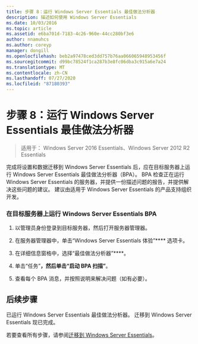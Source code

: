 ```yaml
---
title: 步骤 8：运行 Windows Server Essentials 最佳做法分析器
description: 描述如何使用 Windows Server Essentials
ms.date: 10/03/2016
ms.topic: article
ms.assetid: e6ba701d-7183-4c26-960e-44cc280bf3e6
author: nnamuhcs
ms.author: coreyp
manager: dongill
ms.openlocfilehash: beb2a97478ced3dd757b76aa066065948953456f
ms.sourcegitcommit: d99bc78524f1ca287b3e8fc06dba3c915a6e7a24
ms.translationtype: MT
ms.contentlocale: zh-CN
ms.lasthandoff: 07/27/2020
ms.locfileid: "87180393"
---
```

# <a name="step-8-run-the-windows-server-essentials-best-practices-analyzer"></a>步骤 8：运行 Windows Server Essentials 最佳做法分析器

>适用于： Windows Server 2016 Essentials、Windows Server 2012 R2 Essentials

完成将设置和数据迁移到 Windows Server Essentials 后，应在目标服务器上运行 Windows Server Essentials 最佳做法分析器（BPA）。 BPA 检查正在运行 Windows Server Essentials 的服务器，并提供一份描述问题的报告，并提供解决这些问题的建议。 建议由适用于 Windows Server Essentials 的产品支持组织开发。

### <a name="to-run-the--windows-server-essentials-bpa-on-the-destination-server"></a>在目标服务器上运行 Windows Server Essentials BPA

1.  以管理员身份登录到目标服务器，然后打开服务器管理器。

2.  在服务器管理器中，单击“Windows Server Essentials 体验”**** 选项卡。

3.  在详细信息窗格中，选择“最佳做法分析器”****。

4.  单击“任务”****，然后单击“启动 BPA 扫描”****。

5.  查看每个 BPA 消息，并按照说明来解决问题（如有必要）。

## <a name="next-steps"></a>后续步骤
 已运行 Windows Server Essentials 最佳做法分析器。 迁移到 Windows Server Essentials 现已完成。


若要查看所有步骤，请参阅[迁移到 Windows Server Essentials](Migrate-from-Previous-Versions-to-Windows-Server-Essentials-or-Windows-Server-Essentials-Experience.md)。

